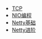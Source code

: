 * [TCP](/java/java-io/1-tcp)
* [NIO编程](/java/java-io/1-nio)
* [Netty基础](/java/java-io/2-netty-base)
* [Netty进阶](/java/java-io/3-netty-advanc)